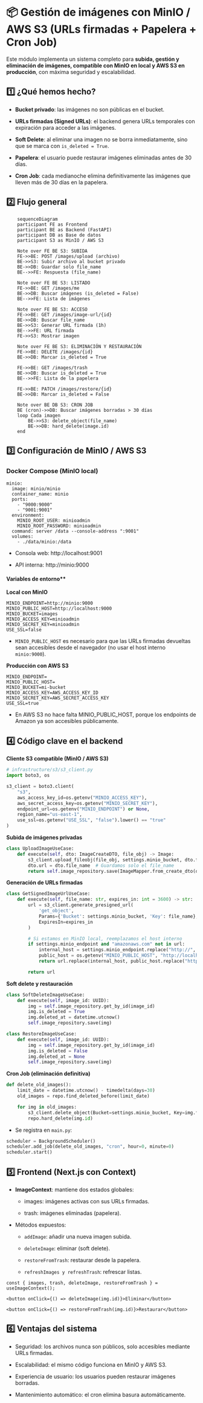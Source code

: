 # 📦 Gestión de imágenes con MinIO / AWS S3 (URLs firmadas + Papelera + Cron Job)
Este módulo implementa un sistema completo para **subida, gestión y eliminación de imágenes, compatible con MinIO en local y AWS S3 en producción**, con máxima seguridad y escalabilidad.

## 1️⃣ ¿Qué hemos hecho?
- **Bucket privado**: las imágenes no son públicas en el bucket.

- **URLs firmadas (Signed URLs)**: el backend genera URLs temporales con expiración para acceder a las imágenes.

- **Soft Delete**: al eliminar una imagen no se borra inmediatamente, sino que se marca con ```is_deleted = True```.

- **Papelera**: el usuario puede restaurar imágenes eliminadas antes de 30 días.

- **Cron Job**: cada medianoche elimina definitivamente las imágenes que lleven más de 30 días en la papelera.

## 2️⃣ Flujo general
```mermaid
    sequenceDiagram
    participant FE as Frontend
    participant BE as Backend (FastAPI)
    participant DB as Base de datos
    participant S3 as MinIO / AWS S3

    Note over FE BE S3: SUBIDA
    FE->>BE: POST /images/upload (archivo)
    BE->>S3: Subir archivo al bucket privado
    BE->>DB: Guardar solo file_name
    BE-->>FE: Respuesta (file_name)

    Note over FE BE S3: LISTADO
    FE->>BE: GET /images/me
    BE->>DB: Buscar imágenes (is_deleted = False)
    BE-->>FE: Lista de imágenes

    Note over FE BE S3: ACCESO
    FE->>BE: GET /images/image-url/{id}
    BE->>DB: Buscar file_name
    BE->>S3: Generar URL firmada (1h)
    BE-->>FE: URL firmada
    FE->>S3: Mostrar imagen

    Note over FE BE S3: ELIMINACIÓN Y RESTAURACIÓN
    FE->>BE: DELETE /images/{id}
    BE->>DB: Marcar is_deleted = True

    FE->>BE: GET /images/trash
    BE->>DB: Buscar is_deleted = True
    BE-->>FE: Lista de la papelera

    FE->>BE: PATCH /images/restore/{id}
    BE->>DB: Marcar is_deleted = False

    Note over BE DB S3: CRON JOB
    BE (cron)->>DB: Buscar imágenes borradas > 30 días
    loop Cada imagen
        BE->>S3: delete_object(file_name)
        BE->>DB: hard_delete(image.id)
    end

```

## 3️⃣ Configuración de MinIO / AWS S3

### Docker Compose (MinIO local)
```
minio:
  image: minio/minio
  container_name: minio
  ports:
    - "9000:9000"
    - "9001:9001"
  environment:
    MINIO_ROOT_USER: minioadmin
    MINIO_ROOT_PASSWORD: minioadmin
  command: server /data --console-address ":9001"
  volumes:
    - ./data/minio:/data

```
- Consola web: http://localhost:9001

- API interna: http://minio:9000

#### Variables de entorno**

**Local con MinIO**

```
MINIO_ENDPOINT=http://minio:9000
MINIO_PUBLIC_HOST=http://localhost:9000
MINIO_BUCKET=images
MINIO_ACCESS_KEY=minioadmin
MINIO_SECRET_KEY=minioadmin
USE_SSL=false

```
- ```MINIO_PUBLIC_HOST``` es necesario para que las URLs firmadas devueltas sean accesibles desde el navegador (no usar el host interno ```minio:9000```).

**Producción con AWS S3**
```
MINIO_ENDPOINT=
MINIO_PUBLIC_HOST=
MINIO_BUCKET=mi-bucket
MINIO_ACCESS_KEY=AWS_ACCESS_KEY_ID
MINIO_SECRET_KEY=AWS_SECRET_ACCESS_KEY
USE_SSL=true

```
- En AWS S3 no hace falta MINIO_PUBLIC_HOST, porque los endpoints de Amazon ya son accesibles públicamente.

## 4️⃣ Código clave en el backend

**Cliente S3 compatible (MinIO / AWS S3)**
```py
# infrastructure/s3/s3_client.py
import boto3, os

s3_client = boto3.client(
    "s3",
    aws_access_key_id=os.getenv("MINIO_ACCESS_KEY"),
    aws_secret_access_key=os.getenv("MINIO_SECRET_KEY"),
    endpoint_url=os.getenv("MINIO_ENDPOINT") or None,
    region_name="us-east-1",
    use_ssl=os.getenv("USE_SSL", "false").lower() == "true"
)

```

**Subida de imágenes privadas**
```py
class UploadImageUseCase:
    def execute(self, dto: ImageCreateDTO, file_obj) -> Image:
        s3_client.upload_fileobj(file_obj, settings.minio_bucket, dto.file_name)
        dto.url = dto.file_name  # Guardamos solo el file_name
        return self.image_repository.save(ImageMapper.from_create_dto(dto))

```

**Generación de URLs firmadas**
```py
class GetSignedImageUrlUseCase:
    def execute(self, file_name: str, expires_in: int = 3600) -> str:
        url = s3_client.generate_presigned_url(
            'get_object',
            Params={'Bucket': settings.minio_bucket, 'Key': file_name},
            ExpiresIn=expires_in
        )

        # Si estamos en MinIO local, reemplazamos el host interno
        if settings.minio_endpoint and "amazonaws.com" not in url:
            internal_host = settings.minio_endpoint.replace("http://", "").replace("https://", "")
            public_host = os.getenv("MINIO_PUBLIC_HOST", "http://localhost:9000")
            return url.replace(internal_host, public_host.replace("http://", "").replace("https://", ""))

        return url

```

**Soft delete y restauración**
```py
class SoftDeleteImageUseCase:
    def execute(self, image_id: UUID):
        img = self.image_repository.get_by_id(image_id)
        img.is_deleted = True
        img.deleted_at = datetime.utcnow()
        self.image_repository.save(img)

class RestoreImageUseCase:
    def execute(self, image_id: UUID):
        img = self.image_repository.get_by_id(image_id)
        img.is_deleted = False
        img.deleted_at = None
        self.image_repository.save(img)

```

**Cron Job (eliminación definitiva)**
```py
def delete_old_images():
    limit_date = datetime.utcnow() - timedelta(days=30)
    old_images = repo.find_deleted_before(limit_date)

    for img in old_images:
        s3_client.delete_object(Bucket=settings.minio_bucket, Key=img.file_name)
        repo.hard_delete(img.id)

```

- Se registra en ```main.py```:

```py
scheduler = BackgroundScheduler()
scheduler.add_job(delete_old_images, "cron", hour=0, minute=0)
scheduler.start()

```

## 5️⃣ Frontend (Next.js con Context)
- **ImageContext**: mantiene dos estados globales:

    - images: imágenes activas con sus URLs firmadas.

    - trash: imágenes eliminadas (papelera).

- Métodos expuestos:

    - ```addImage```: añadir una nueva imagen subida.

    - ```deleteImage```: eliminar (soft delete).

    - ```restoreFromTrash```: restaurar desde la papelera.

    - ```refreshImages y refreshTrash```: refrescar listas.

```tsx
const { images, trash, deleteImage, restoreFromTrash } = useImageContext();

<button onClick={() => deleteImage(img.id)}>Eliminar</button>

<button onClick={() => restoreFromTrash(img.id)}>Restaurar</button>

```

## 6️⃣ Ventajas del sistema

- Seguridad: los archivos nunca son públicos, solo accesibles mediante URLs firmadas.

- Escalabilidad: el mismo código funciona en MinIO y AWS S3.

- Experiencia de usuario: los usuarios pueden restaurar imágenes borradas.

- Mantenimiento automático: el cron elimina basura automáticamente.